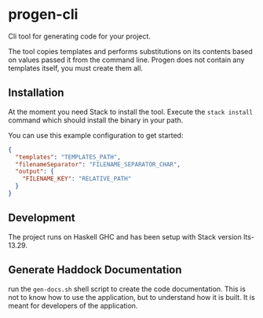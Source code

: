 # progen-cli
Cli tool for generating code for your project.

The tool copies templates and performs substitutions on its contents based on values passed it from the command line. 
Progen does not contain any templates itself, you must create them all. 

## Installation
At the moment you need Stack to install the tool. Execute the `stack install` command which should install the binary in your path. 

You can use this example configuration to get started:

```json
{
  "templates": "TEMPLATES_PATH",
  "filenameSeparator": "FILENAME_SEPARATOR_CHAR",
  "output": {
    "FILENAME_KEY": "RELATIVE_PATH"
  }
}
```

## Development
The project runs on Haskell GHC and has been setup with Stack version lts-13.29.

## Generate Haddock Documentation
run the `gen-docs.sh` shell script to create the code documentation. This is not to know how to 
use the application, but to understand how it is built. It is meant for developers of the application. 
